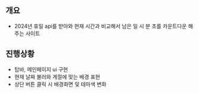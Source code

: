 ## 개요
 - 2024년 휴일 api를 받아와 현재 시간과 비교해서 남은 일 시 분 초를 카운트다운 해주는 사이트

## 진행상황
 - 탑바, 메인페이지 ui 구현
 - 현재 날짜 불러와 계절에 맞는 배경 표현
 - 상단 버튼 클릭 시 배경화면 및 테마색 변화
